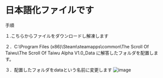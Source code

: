 # 日本語化ファイルです
手順

１.こちらからファイルをダウンロードし解凍します

２．C:\Program Files (x86)\Steam\steamapps\common\The Scroll Of Taiwu\The Scroll Of Taiwu Alpha V1.0_Data
に解答したフォルダを配置します。

３．配置したフォルダをdataという名前に変更します
![image](https://user-images.githubusercontent.com/14047273/154475329-647a434a-2cbc-4da8-8cd3-5c7e767cb7ce.png)
